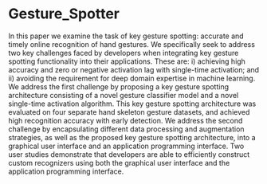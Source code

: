# Gesture_Spotter
In this paper we examine the task of key gesture spotting: accurate and timely online recognition of hand gestures. We specifically seek to address two key challenges faced by developers when integrating key gesture spotting functionality into their applications. These are: i) achieving high accuracy and zero or negative activation lag with single-time activation; and ii) avoiding the requirement for deep domain expertise in machine learning. We address the first challenge by proposing a key gesture spotting architecture consisting of a novel gesture classifier model and a novel single-time activation algorithm. This key gesture spotting architecture was evaluated on four separate hand skeleton gesture datasets, and achieved high recognition accuracy with early detection. We address the second challenge by encapsulating different data processing and augmentation strategies, as well as the proposed key gesture spotting architecture, into a graphical user interface and an application programming interface. Two user studies demonstrate that developers are able to efficiently construct custom recognizers using both the graphical user interface and the application programming interface.
